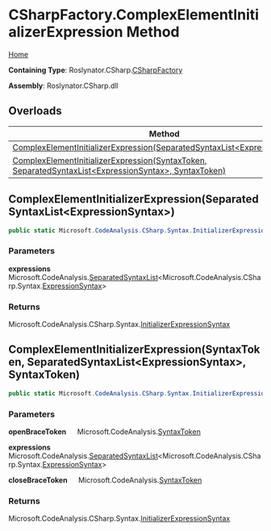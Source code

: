 # CSharpFactory\.ComplexElementInitializerExpression Method

[Home](../../../../README.md)

**Containing Type**: Roslynator\.CSharp\.[CSharpFactory](../README.md)

**Assembly**: Roslynator\.CSharp\.dll

## Overloads

| Method | Summary |
| ------ | ------- |
| [ComplexElementInitializerExpression(SeparatedSyntaxList\<ExpressionSyntax>)](#Roslynator_CSharp_CSharpFactory_ComplexElementInitializerExpression_Microsoft_CodeAnalysis_SeparatedSyntaxList_Microsoft_CodeAnalysis_CSharp_Syntax_ExpressionSyntax__) | |
| [ComplexElementInitializerExpression(SyntaxToken, SeparatedSyntaxList\<ExpressionSyntax>, SyntaxToken)](#Roslynator_CSharp_CSharpFactory_ComplexElementInitializerExpression_Microsoft_CodeAnalysis_SyntaxToken_Microsoft_CodeAnalysis_SeparatedSyntaxList_Microsoft_CodeAnalysis_CSharp_Syntax_ExpressionSyntax__Microsoft_CodeAnalysis_SyntaxToken_) | |

## ComplexElementInitializerExpression\(SeparatedSyntaxList\<ExpressionSyntax>\) <a name="Roslynator_CSharp_CSharpFactory_ComplexElementInitializerExpression_Microsoft_CodeAnalysis_SeparatedSyntaxList_Microsoft_CodeAnalysis_CSharp_Syntax_ExpressionSyntax__"></a>

```csharp
public static Microsoft.CodeAnalysis.CSharp.Syntax.InitializerExpressionSyntax ComplexElementInitializerExpression(Microsoft.CodeAnalysis.SeparatedSyntaxList<Microsoft.CodeAnalysis.CSharp.Syntax.ExpressionSyntax> expressions = default)
```

### Parameters

**expressions** &emsp; Microsoft\.CodeAnalysis\.[SeparatedSyntaxList](https://docs.microsoft.com/en-us/dotnet/api/microsoft.codeanalysis.separatedsyntaxlist-1)\<Microsoft\.CodeAnalysis\.CSharp\.Syntax\.[ExpressionSyntax](https://docs.microsoft.com/en-us/dotnet/api/microsoft.codeanalysis.csharp.syntax.expressionsyntax)>

### Returns

Microsoft\.CodeAnalysis\.CSharp\.Syntax\.[InitializerExpressionSyntax](https://docs.microsoft.com/en-us/dotnet/api/microsoft.codeanalysis.csharp.syntax.initializerexpressionsyntax)

## ComplexElementInitializerExpression\(SyntaxToken, SeparatedSyntaxList\<ExpressionSyntax>, SyntaxToken\) <a name="Roslynator_CSharp_CSharpFactory_ComplexElementInitializerExpression_Microsoft_CodeAnalysis_SyntaxToken_Microsoft_CodeAnalysis_SeparatedSyntaxList_Microsoft_CodeAnalysis_CSharp_Syntax_ExpressionSyntax__Microsoft_CodeAnalysis_SyntaxToken_"></a>

```csharp
public static Microsoft.CodeAnalysis.CSharp.Syntax.InitializerExpressionSyntax ComplexElementInitializerExpression(Microsoft.CodeAnalysis.SyntaxToken openBraceToken, Microsoft.CodeAnalysis.SeparatedSyntaxList<Microsoft.CodeAnalysis.CSharp.Syntax.ExpressionSyntax> expressions, Microsoft.CodeAnalysis.SyntaxToken closeBraceToken)
```

### Parameters

**openBraceToken** &emsp; Microsoft\.CodeAnalysis\.[SyntaxToken](https://docs.microsoft.com/en-us/dotnet/api/microsoft.codeanalysis.syntaxtoken)

**expressions** &emsp; Microsoft\.CodeAnalysis\.[SeparatedSyntaxList](https://docs.microsoft.com/en-us/dotnet/api/microsoft.codeanalysis.separatedsyntaxlist-1)\<Microsoft\.CodeAnalysis\.CSharp\.Syntax\.[ExpressionSyntax](https://docs.microsoft.com/en-us/dotnet/api/microsoft.codeanalysis.csharp.syntax.expressionsyntax)>

**closeBraceToken** &emsp; Microsoft\.CodeAnalysis\.[SyntaxToken](https://docs.microsoft.com/en-us/dotnet/api/microsoft.codeanalysis.syntaxtoken)

### Returns

Microsoft\.CodeAnalysis\.CSharp\.Syntax\.[InitializerExpressionSyntax](https://docs.microsoft.com/en-us/dotnet/api/microsoft.codeanalysis.csharp.syntax.initializerexpressionsyntax)

